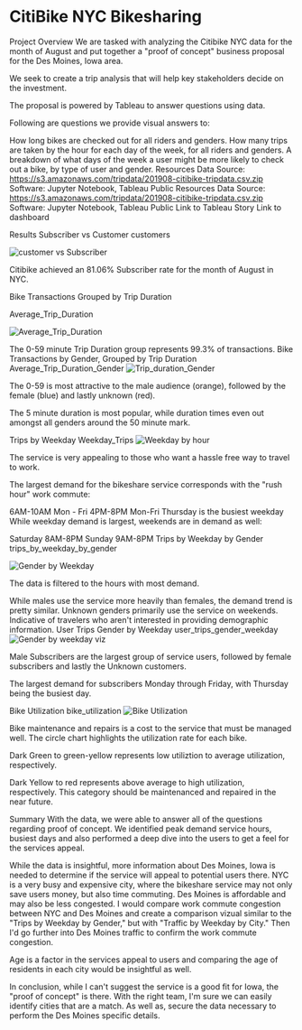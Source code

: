 # CitiBike NYC Bikesharing
Project Overview
We are tasked with analyzing the Citibike NYC data for the month of August and put together a "proof of concept" business proposal for the Des Moines, Iowa area.

We seek to create a trip analysis that will help key stakeholders decide on the investment.

The proposal is powered by Tableau to answer questions using data.

Following are questions we provide visual answers to:

How long bikes are checked out for all riders and genders.
How many trips are taken by the hour for each day of the week, for all riders and genders.
A breakdown of what days of the week a user might be more likely to check out a bike, by type of user and gender.
Resources
Data Source: https://s3.amazonaws.com/tripdata/201908-citibike-tripdata.csv.zip
Software: Jupyter Notebook, Tableau Public
Resources
Data Source: https://s3.amazonaws.com/tripdata/201908-citibike-tripdata.csv.zip
Software: Jupyter Notebook, Tableau Public
Link to Tableau Story
Link to dashboard

Results
Subscriber vs Customer
customers

![customer vs Subscriber](https://user-images.githubusercontent.com/72875921/145640743-1c996228-8c5f-45f4-882d-54f4a8b26480.PNG)




Citibike achieved an 81.06% Subscriber rate for the month of August in NYC.

Bike Transactions Grouped by Trip Duration






Average_Trip_Duration

![Average_Trip_Duration](https://user-images.githubusercontent.com/72875921/145640789-3931ec69-5bdf-462a-b4da-9d928e269285.PNG)

The 0-59 minute Trip Duration group represents 99.3% of transactions.
Bike Transactions by Gender, Grouped by Trip Duration
Average_Trip_Duration_Gender
![Trip_duration_Gender](https://user-images.githubusercontent.com/72875921/145640847-098ef4d0-d318-400f-858b-ab4e7ff8cf79.PNG)

The 0-59 is most attractive to the male audience (orange), followed by the female (blue) and lastly unknown (red).

The 5 minute duration is most popular, while duration times even out amongst all genders around the 50 minute mark.

Trips by Weekday
Weekday_Trips
![Weekday by hour](https://user-images.githubusercontent.com/72875921/145641074-e3103d46-ad86-41ad-a795-03507626f3a5.PNG)



The service is very appealing to those who want a hassle free way to travel to work.

The largest demand for the bikeshare service corresponds with the "rush hour" work commute:

6AM-10AM Mon - Fri
4PM-8PM Mon-Fri
Thursday is the busiest weekday
While weekday demand is largest, weekends are in demand as well:

Saturday 8AM-8PM
Sunday 9AM-8PM
Trips by Weekday by Gender
trips_by_weekday_by_gender

![Gender by Weekday](https://user-images.githubusercontent.com/72875921/145641187-dc984d98-89af-4cbb-bfe7-d54f3355689e.PNG)


The data is filtered to the hours with most demand.

While males use the service more heavily than females, the demand trend is pretty similar.
Unknown genders primarily use the service on weekends. Indicative of travelers who aren't interested in providing demographic information.
User Trips Gender by Weekday
user_trips_gender_weekday
![Gender by weekday viz](https://user-images.githubusercontent.com/72875921/145641245-475a51e3-fa6a-4a02-ba3d-0d97519a3bae.PNG)


Male Subscribers are the largest group of service users, followed by female subscribers and lastly the Unknown customers.

The largest demand for subscribers Monday through Friday, with Thursday being the busiest day.

Bike Utilization
bike_utilization
![Bike Utilization](https://user-images.githubusercontent.com/72875921/145641308-a1030ce6-3d91-49cb-aa3a-97309c94a082.PNG)


Bike maintenance and repairs is a cost to the service that must be managed well. The circle chart highlights the utilization rate for each bike.

Dark Green to green-yellow represents low utiliztion to average utilization, respectively.

Dark Yellow to red represents above average to high utilization, respectively. This category should be maintenanced and repaired in the near future.

Summary
With the data, we were able to answer all of the questions regarding proof of concept. We identified peak demand service hours, busiest days and also performed a deep dive into the users to get a feel for the services appeal.

While the data is insightful, more information about Des Moines, Iowa is needed to determine if the service will appeal to potential users there. NYC is a very busy and expensive city, where the bikeshare service may not only save users money, but also time commuting. Des Moines is affordable and may also be less congested. I would compare work commute congestion between NYC and Des Moines and create a comparison vizual similar to the "Trips by Weekday by Gender," but with "Traffic by Weekday by City." Then I'd go further into Des Moines traffic to confirm the work commute congestion.

Age is a factor in the services appeal to users and comparing the age of residents in each city would be insightful as well.

In conclusion, while I can't suggest the service is a good fit for Iowa, the "proof of concept" is there. With the right team, I'm sure we can easily identify cities that are a match. As well as, secure the data necessary to perform the Des Moines specific details.
